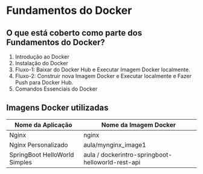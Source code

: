 # Fundamentos do Docker

## O que está coberto como parte dos Fundamentos do Docker?
1. Introdução ao Docker
2. Instalação do Docker
3. Fluxo-1: Baixar do Docker Hub e Executar Imagem Docker localmente.
4. Fluxo-2: Construir nova Imagem Docker e Executar localmente e Fazer Push para Docker Hub.
5. Comandos Essenciais do Docker

## Imagens Docker utilizadas
| Nome da Aplicação                 | Nome da Imagem Docker                             |
| -------------------------------   | ------------------------------------------------- |
|  Nginx                            | nginx                                             |
| Nginx Personalizado               | aula/mynginx_image1                               |
| SpringBoot HelloWorld Simples     | aula / dockerintro-springboot-helloworld-rest-api |
